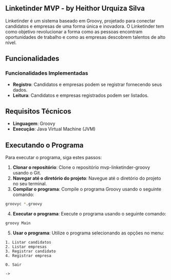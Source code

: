 **Linketinder MVP - by Heithor Urquiza Silva**
------------

Linketinder é um sistema baseado em Groovy, projetado para conectar candidatos e empresas de uma forma única e inovadora. O Linketinder tem como objetivo revolucionar a forma como as pessoas encontram oportunidades de trabalho e como as empresas descobrem talentos de alto nível.

**Funcionalidades**
------------

### Funcionalidades Implementadas

* **Registro**: Candidatos e empresas podem se registrar fornecendo seus dados.
* **Leitura**: Candidatos e empresas registrados podem ser listados.

**Requisitos Técnicos**
-------------------------

* **Linguagem**: Groovy
* **Execução**: Java Virtual Machine (JVM)

**Executando o Programa**
-------------------------

Para executar o programa, siga estes passos:

1. **Clonar o repositório**: Clone o repositório mvp-linketinder-groovy usando o Git.
2. **Navegar até o diretório do projeto**: Navegue até o diretório do projeto no seu terminal.
3. **Compilar o programa**: Compile o programa Groovy usando o seguinte comando:
```bash
groovyc *.groovy
```
4. **Executar o programa**: Execute o programa usando o seguinte comando:
```bash
groovy Main
```
5. **Usar o programa**: Utilize o programa selecionando as opções no menu:

```
1. Listar candidatos
2. Listar empresas
3. Registrar candidato
4. Registrar empresa

0. Sair

->
```

